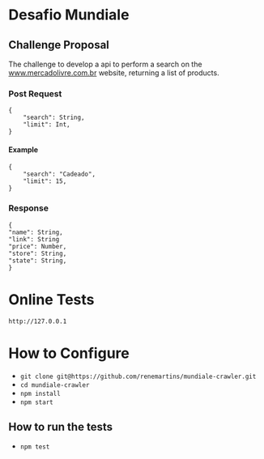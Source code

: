 # Desafio Mundiale

## Challenge Proposal

The challenge to develop a api to perform a search on the www.mercadolivre.com.br website, returning a list of products.

### Post Request

```
{
    "search": String,
    "limit": Int,
}
```

#### Example

```
{
    "search": "Cadeado",
    "limit": 15,
}
```

### Response

```
{
"name": String,
"link": String
"price": Number,
"store": String,
"state": String,
}
```


# Online Tests

```
http://127.0.0.1
```

# How to Configure

* `git clone git@https://github.com/renemartins/mundiale-crawler.git`
* `cd mundiale-crawler`
* `npm install`
* `npm start`


## How to run the tests

* `npm test`